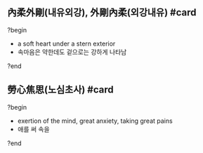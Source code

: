 ## 內柔外剛(내유외강), 外剛內柔(외강내유) #card
?begin
- a soft heart under a stern exterior
- 속마음은 약한데도 겉으로는 강하게 나타남
<!--SR:!2025-10-28,59,250-->
?end


## 勞心焦思(노심초사) #card
?begin
- exertion of the mind, great anxiety, taking great pains
- 애를 써 속을
<!--SR:!2026-02-04,106,250-->
?end
